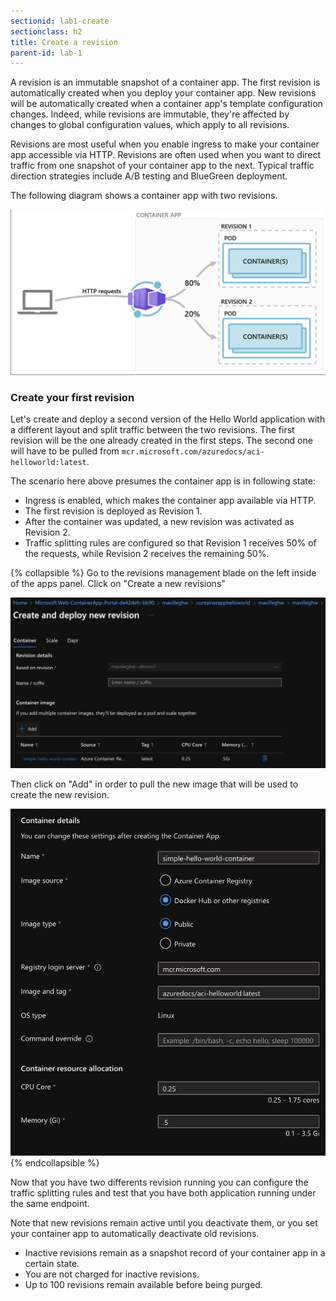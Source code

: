 ```yaml
---
sectionid: lab1-create
sectionclass: h2
title: Create a revision
parent-id: lab-1
---
```





A revision is an immutable snapshot of a container app. The first revision is automatically created when you deploy your container app. New revisions will be automatically created when a container app's template configuration changes. Indeed, while revisions are immutable, they're affected by changes to global configuration values, which apply to all revisions.

Revisions are most useful when you enable ingress to make your container app accessible via HTTP. Revisions are often used when you want to direct traffic from one snapshot of your container app to the next. Typical traffic direction strategies include A/B testing and BlueGreen deployment.

The following diagram shows a container app with two revisions.

![Revision App](/media/lab1/revisionpond.png)


### Create your first revision

Let's create and deploy a second version of the Hello World application with a different layout and split traffic between the two revisions. The first revision will be the one already created in the first steps. The second one will have to be pulled from `mcr.microsoft.com/azuredocs/aci-helloworld:latest`. 

The scenario here above presumes the container app is in following state:
- Ingress is enabled, which makes the container app available via HTTP.
- The first revision is deployed as Revision 1.
- After the container was updated, a new revision was activated as Revision 2.
- Traffic splitting rules are configured so that Revision 1 receives 50% of the requests, while Revision 2 receives the remaining 50%.

{% collapsible %}
Go to the revisions management blade on the left inside of the apps panel. 
Click on "Create a new revisions" 

![Revision soluce](/media/lab1/addrevision.png)

Then click on "Add" in order to pull the new image that will be used to create the new revision. 

![Revision soluce](/media/lab1/addrevision1.png)
{% endcollapsible %}

Now that you have two differents revision running you can configure the traffic splitting rules and test that you have both application running under the same endpoint. 

Note that new revisions remain active until you deactivate them, or you set your container app to automatically deactivate old revisions.
- Inactive revisions remain as a snapshot record of your container app in a certain state.
- You are not charged for inactive revisions.
- Up to 100 revisions remain available before being purged.
